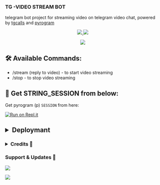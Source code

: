 ### TG -VIDEO STREAM BOT

telegram bot project for streaming video on telegram video chat, powered by [tgcalls](https://github.com/MarshalX/tgcalls) and [pyrogram](https://github.com/pyrogram/pyrogram)

<p align="center">
  <a href="https://github.com/youtubeslgeekshow/Video-call-bot/stargazers">
    <img src="https://img.shields.io/github/stars/youtubeslgeekshow/Video-call-bot?style=social">

  </a>
  
  <a href="https://github.com/youtubeslgeekshow/Video-call-bot/fork">
    <img src="https://img.shields.io/github/forks/youtubeslgeekshow/Video-call-bot?label=Fork&style=social">

  </a>  
</p>

<p align="center">
  <img src="https://telegra.ph/file/fbaa59ace54321ed1212a.jpg">
</p>

## 🛠 Available Commands:
- /stream (reply to video) - to start video streaming
- /stop - to stop video streaming


## 🍁 Get STRING_SESSION from below:

Get pyrogram (p)  `SESSION` from here:

[![Run on Repl.it](https://repl.it/badge/github/ChankitSaini/GenerateStringSession)](https://replit.com/@vcsession/VCPlayBot?v=1)

 <h2> <details>
  <summary><b>Deploymant</b></summary>

##  deploy to Heroku 
The easy way to host this bot

[![Deploy](https://www.herokucdn.com/deploy/button.svg)](https://heroku.com/deploy?template=https://github.com/youtubeslgeekshow/Video-call-bot)

# Deploy On Railway
[![Deploy+on+Railway](https://railway.app/button.svg)](https://railway.app/new/template?template=https://github.com/youtubeslgeekshow/Video-call-bot&envs=API_ID,API_HASH,BOT_TOKEN,SESSION_NAME)
  
## VPS Deployment
```
- sudo apt update && ugrade -y
- sudo apt install python3-pip -y virtualenv
- sudo apt install ffmpeg -y
- git clone https://github.com/youtubeslgeekshow/TG-video-stream-bot  #Clone your repo.
- cd video-stream
- virtualenv env #Create Virtual Environment.
- source env/bin/activate #Activate Virtual Environment
- pip3 install --upgrade pip
- pip3 install -U -r requirements.txt
- sudo nano config.py #Fill it with your variables value.
- python3 -m bot
```
 </details> </h2>

 <h3> <details>
  <summary><b>Credits 💖</b></summary>


- [Levina](https://github.com/levina-lab) first coder
- [vivek-tp](https://github.com/vivek-tp) Fsub added
- [MarshalX](https://github.com/MarshalX) for [pytgcalls](https://github.com/MarshalX)
- [Dan](https://github.com/delivrance) for [Pyrogram](https://github.com/pyrogram) 
</details> </h3>

### Support & Updates 🌹
<a href="https://t.me/slbotzone"><img src="https://img.shields.io/badge/Join-Group%20Support-blue.svg?style=for-the-badge&logo=Telegram">

</a> <a href="https://t.me/SL_bot_zone"><img src="https://img.shields.io/badge/Join-Updates%20Channel-blue.svg?style=for-the-badge&logo=Telegram"></a>


